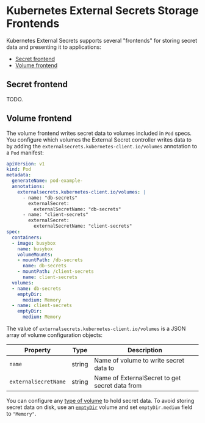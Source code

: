 # Kubernetes External Secrets Storage Frontends

Kubernetes External Secrets supports several "frontends" for storing
secret data and presenting it to applications:

* [Secret frontend](#secret-frontend)
* [Volume frontend](#volume-frontend)

## Secret frontend

TODO.

## Volume frontend

The volume frontend writes secret data to volumes included in `Pod`
specs. You configure which volumes the External Secret controller
writes data to by adding the
`externalsecrets.kubernetes-client.io/volumes` annotation to a `Pod`
manifest:

```yaml
apiVersion: v1
kind: Pod
metadata:
  generateName: pod-example-
  annotations:
    externalsecrets.kubernetes-client.io/volumes: |
      - name: "db-secrets"
        externalSecret:
          externalSecretName: "db-secrets"
      - name: "client-secrets"
        externalSecret:
          externalSecretName: "client-secrets"
spec:
  containers:
  - image: busybox
    name: busybox
    volumeMounts:
    - mountPath: /db-secrets
      name: db-secrets
    - mountPath: /client-secrets
      name: client-secrets
  volumes:
  - name: db-secrets
    emptyDir:
      medium: Memory
  - name: client-secrets
    emptyDir:
      medium: Memory
```

The value of `externalsecrets.kubernetes-client.io/volumes` is a JSON
array of volume configuration objects:

|Property|Type|Description|
|--------|----|-----------|
|`name`|string|Name of volume to write secret data to|
|`externalSecretName`|string|Name of ExternalSecret to get secret data from|

You can configure any [type of
volume](https://kubernetes.io/docs/concepts/storage/volumes/#types-of-volumes)
to hold secret data. To avoid storing secret data on disk,
use an
[`emptyDir`](https://kubernetes.io/docs/concepts/storage/volumes/#emptydir)
volume and set `emptyDir.medium` field to `"Memory"`.
